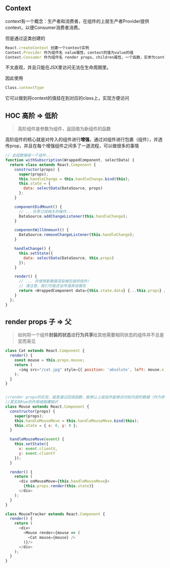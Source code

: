 ## Context
context有一个概念：生产者和消费者，在组件的上层生产者Provider提供context，以便Consumer消费者消费。

但是通过这类创建的
```javascript
React.createContext 创建一个context实例
Context.Provider 作为组件名 value属性，context的值为value的值
Context.Consumer 作为组件名 render props，children属性，一个函数，实参为context
```
不太直观，并且只能在JSX里访问无法在生命周期里。

因此使用
```javascript
Class.contextType
```
它可以做到将context的值挂在到对应的class上，实现方便访问

## HOC 高阶 => 低阶
> 高阶组件是参数为组件，返回值为新组件的函数

高阶组件的核心就是对传入的组件进行**增强**，通过对组件进行包裹（组件），并透传prop，并且在每个增强组件之间多了一道流程，可以做很多的事情

```javascript
// 此函数接收一个组件...
function withSubscription(WrappedComponent, selectData) {
  return class extends React.Component {
    constructor(props) {
      super(props);
      this.handleChange = this.handleChange.bind(this);
      this.state = {
        data: selectData(DataSource, props)
      };
    }

    componentDidMount() {
      // ...负责订阅相关的操作...
      DataSource.addChangeListener(this.handleChange);
    }

    componentWillUnmount() {
      DataSource.removeChangeListener(this.handleChange);
    }

    handleChange() {
      this.setState({
        data: selectData(DataSource, this.props)
      });
    }

    render() {
      // ... 并使用新数据渲染被包装的组件!
      // 请注意，我们可能还会传递其他属性
      return <WrappedComponent data={this.state.data} {...this.props} />;
    }
  };
}
```

## render props 子 => 父
> 如何将一个组件**封装的状态**或**行为共享**给其他需要相同状态的组件并不总是显而易见

```javascript
class Cat extends React.Component {
  render() {
    const mouse = this.props.mouse;
    return (
      <img src="/cat.jpg" style={{ position: 'absolute', left: mouse.x, top: mouse.y }} />
    );
  }
}


//render props的实现，就是通过回调函数，能够让上级组件能够访问到内部的数据（作为参数），进而决定渲染什么
//其实和Vue的作用域插槽相识
class Mouse extends React.Component {
  constructor(props) {
    super(props);
    this.handleMouseMove = this.handleMouseMove.bind(this);
    this.state = { x: 0, y: 0 };
  }

  handleMouseMove(event) {
    this.setState({
      x: event.clientX,
      y: event.clientY
    });
  }

  render() {
    return (
      <div onMouseMove={this.handleMouseMove}>
        {this.props.render(this.state)}
      </div>
    );
  }
}

class MouseTracker extends React.Component {
  render() {
    return (
      <div>
        <Mouse render={mouse => (
          <Cat mouse={mouse} />
        )}/>
      </div>
    );
  }
}
```